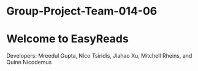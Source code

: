 # Group-Project-Team-014-06


# Welcome to EasyReads
Developers: Mreedul Gupta, Nico Tsiridis, Jiahao Xu, Mitchell Rheins, and Quinn Nicodemus
